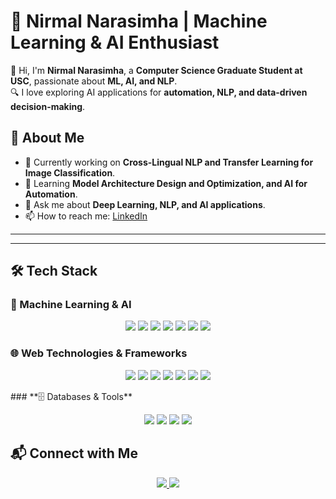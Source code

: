 # 🚀 Nirmal Narasimha | Machine Learning & AI Enthusiast  

👋 Hi, I'm **Nirmal Narasimha**, a **Computer Science Graduate Student at USC**, passionate about **ML, AI, and NLP**.  
🔍 I love exploring AI applications for **automation, NLP, and data-driven decision-making**.

## 🚀 About Me  
- 📌 Currently working on **Cross-Lingual NLP and Transfer Learning for Image Classification**.   
- 📖 Learning **Model Architecture Design and Optimization, and AI for Automation**.  
- 💬 Ask me about **Deep Learning, NLP, and AI applications**.  
- 📫 How to reach me: [LinkedIn](https://www.linkedin.com/in/nirmalnarasimha/)  

---

---

## 🛠 Tech Stack  

### **📌 Machine Learning & AI**  
<p align="center">
  <img src="https://img.shields.io/badge/-Python-3776AB?style=for-the-badge&logo=python&logoColor=white"/>
  <img src="https://img.shields.io/badge/-PyTorch-EE4C2C?style=for-the-badge&logo=pytorch&logoColor=white"/>
  <img src="https://img.shields.io/badge/-TensorFlow-FF6F00?style=for-the-badge&logo=tensorflow&logoColor=white"/>
  <img src="https://img.shields.io/badge/-Keras-D00000?style=for-the-badge&logo=keras&logoColor=white"/>
  <img src="https://img.shields.io/badge/-Hugging%20Face-FFCC00?style=for-the-badge&logo=huggingface&logoColor=black"/>
  <img src="https://img.shields.io/badge/-Statsmodels-3A75C4?style=for-the-badge"/>
  <img src="https://img.shields.io/badge/-Scikit--Learn-F7931E?style=for-the-badge&logo=scikitlearn&logoColor=white"/>
</p>

### **🌐 Web Technologies & Frameworks**  
<p align="center">
  <img src="https://img.shields.io/badge/-HTML5-E34F26?style=for-the-badge&logo=html5&logoColor=white"/>
  <img src="https://img.shields.io/badge/-CSS3-1572B6?style=for-the-badge&logo=css3&logoColor=white"/>
  <img src="https://img.shields.io/badge/-JavaScript-F7DF1E?style=for-the-badge&logo=javascript&logoColor=black"/>
  <img src="https://img.shields.io/badge/-Node.js-339933?style=for-the-badge&logo=node.js&logoColor=white"/>
  <img src="https://img.shields.io/badge/-Flask-000000?style=for-the-badge&logo=flask&logoColor=white"/>
  <img src="https://img.shields.io/badge/-Flutter-02569B?style=for-the-badge&logo=flutter&logoColor=white"/>
  <img src="https://img.shields.io/badge/-Dart-0175C2?style=for-the-badge&logo=dart&logoColor=white"/>


</p>
### **🗄️ Databases & Tools**  
<p align="center">
  <img src="https://img.shields.io/badge/-PostgreSQL-4169E1?style=for-the-badge&logo=postgresql&logoColor=white"/>
  <img src="https://img.shields.io/badge/-MongoDB-47A248?style=for-the-badge&logo=mongodb&logoColor=white"/>
  <img src="https://img.shields.io/badge/-MySQL-4479A1?style=for-the-badge&logo=mysql&logoColor=white"/>
  <img src="https://img.shields.io/badge/-Git-F05032?style=for-the-badge&logo=git&logoColor=white"/>
</p>


## 📬 Connect with Me  
<p align="center">
  <a href="https://www.linkedin.com/in/nirmalnarasimha/">
    <img src="https://img.shields.io/badge/-LinkedIn-0077B5?style=for-the-badge&logo=linkedin&logoColor=white"/>
  </a>
  <a href="https://github.com/Nirmal-Narasimha">
    <img src="https://img.shields.io/badge/-GitHub-181717?style=for-the-badge&logo=github&logoColor=white"/>
  </a>
</p>

